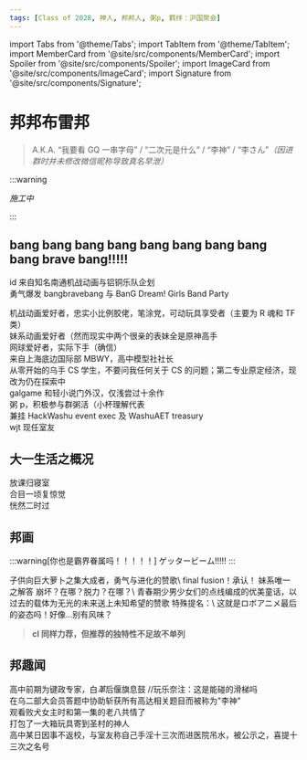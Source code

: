 ```yaml
---
tags: [Class of 2028, 神人, 邦邦人, 粥p, 羁绊：沪国聚会]
---
```


import Tabs from '@theme/Tabs';
import TabItem from '@theme/TabItem';
import MemberCard from '@site/src/components/MemberCard';
import Spoiler from '@site/src/components/Spoiler';
import ImageCard from '@site/src/components/ImageCard';
import Signature from '@site/src/components/Signature';

# 邦邦布雷邦

> A.K.A. “我要看 GQ 一串字母” / “二次元是什么” / “李神” / “李さん”_（因进群时并未修改微信昵称导致真名早泄）_

<MemberCard
  name="邦邦布雷邦"
  subtitle="词条主角"
  avatar="https://lain.bgm.tv/pic/user/c/000/96/54/965451.jpg"
  link="https://bangumi.tv/user/965451"
/>

:::warning

_施工中_

:::

## bang bang bang bang bang bang bang bang bang brave bang!!!!!

id 来自知名<Spoiler>南通</Spoiler>机战动画与<Spoiler>铝铜</Spoiler>乐队企划\
勇气爆发 bangbravebang 与 BanG Dream! Girls Band Party

机战动画爱好者，忠实小比例胶佬，笔涂党，可动玩具享受者（主要为 R 魂和 TF 类）\
妹系动画爱好者<Spoiler>（然而现实中两个很亲的表妹全是原神高手</Spoiler>\
网球爱好者，实际下手（确信）\
来自上海底边国际部 MBWY，高中模型社社长\
从零开始的乌手 CS 学生，不要问我任何关于 CS 的问题；第二专业原定经济，现改为仍在探索中\
galgame 和轻小说门外汉，仅浅尝过十余作\
粥 p，积极参与群粥活<Spoiler>（小杯理解代表</Spoiler>\
兼挂 HackWashu event exec 及 WashuAET treasury\
wjt 现任室友

## 大一生活之概况

放课归寝室\
合目一顷复惊觉\
恍然二时过

## 邦画

:::warning[你也是霸界眷属吗！！！！！]
ゲッタービーム!!!!!
:::

<Tabs>
  <TabItem value="anime-1" label="勇者王" default>
    子供向巨大萝卜之集大成者，勇气与进化的赞歌\
    final fusion！承认！
    <ImageCard
      image="https://truth.bahamut.com.tw/s01/201809/2af1216a4d1253c54317f8c07c45adca.PNG"
      title="勇者王-final-betterman-霸界王"
      link="https://bangumi.tv/subject/1894"
    />
  </TabItem>

  <TabItem value="anime-2" label="俺妹">
    妹系唯一之解答
    <ImageCard
      image="https://lain.bgm.tv/r/400/pic/cover/l/50/53/37898_GB3nG.jpg"
      title="俺の妹がこんなに可愛いわけがない"
      link="https://bangumi.tv/subject/37898"
    />
  </TabItem>

  <TabItem value="anime-3" label="DARLING in the FRANXX">
    崩坏？在哪？脱力？在哪？\
    青春期少男少女们的点线编成的优美童话，以过去的载体为无光的未来送上未知希望的赞歌
    <ImageCard
      image="https://lain.bgm.tv/r/400/pic/cover/l/77/dd/218711_5Z5t1.jpg"
      title="DARLING in the FRANXX"
      link="https://bangumi.tv/subject/218711"
    />
  </TabItem>

  <TabItem value="anime-4" label="勇气爆发">
    特殊提名：\
    这就是ロボアニメ最后的姿态吗！好像...别有风味？
    <ImageCard
      image="https://lain.bgm.tv/r/400/pic/cover/l/3a/98/438187_chzhD.jpg"
      title="勇気爆発バーンブレイバーン"
      link="https://bangumi.tv/subject/438187"
    />
  </TabItem>
</Tabs>

> **cl 同样力荐，但推荐的独特性不足故不单列**

## 邦趣闻

高中前期为键政专家，<Spoiler>白*革*</Spoiler>后偃旗息鼓 //玩乐奈注：这是能碰的滑梯吗\
在乌二部大会员答题中协助斩获所有高达相关题目<Spoiler>而被称为"李神"</Spoiler>\
观看败犬女主时和第一集的老八共情了\
打包了一大箱玩具寄到圣村的神人\
<Spoiler>高中某日因事不返校，与室友称自己手淫十三次而进医院吊水，被公示之，喜提十三次之名号</Spoiler>
